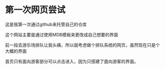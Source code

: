 # 第一次网页尝试

这是我第一次通过github来托管自己的仓库

这个网站主要是通过使用MDB模板来更改成自己想要的界面

前一段去游乐场排队让我头痛，所以就考虑做个排队系统的网页，虽然现在只是个大概的界面

首页只有面向游客部分可以点击进入，因为只搭建了面向游客的界面。